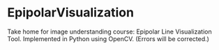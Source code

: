 # EpipolarVisualization
Take home for image understanding course: Epipolar Line Visualization Tool.
Implemented in Python using OpenCV. (Errors will be corrected.)

